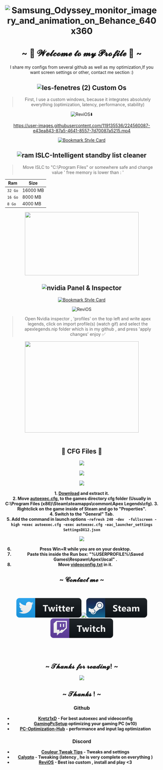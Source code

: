  <center>

<h1 align="center">
    
   ![Samsung_Odyssey_monitor_imagery_and_animation_on_Behance_640x360](https://user-images.githubusercontent.com/119135536/224659162-63c3e291-3a5d-49cc-a1ab-9bc80677eec1.gif) </h1>

<body>
  <center>
<h1 align="center">~ 💖 𝓦𝓮𝓵𝓬𝓸𝓶𝓮 𝓽𝓸 𝓶𝔂 𝓟𝓻𝓸𝓯𝓲𝓵𝓮 💖 ~</h1>
<div align="center">I share my configs from several github as well as my optimization,If you want screen settings or other, contact me section :)
 




## ![les-fenetres (2)](https://user-images.githubusercontent.com/119135536/224665433-e0706b00-7eb3-434f-a2ed-64aa25680cfe.png)  Custom Os


> First, I use a custom windows, because it integrates absolutely everything (optimization, latency, performance, stability)

   ![ReviOS](https://img.shields.io/badge/Settings-Revision%20Tools-blue?style=flat-square):arrow_down:
 

https://user-images.githubusercontent.com/119135536/224560087-e43ea843-87a5-4641-8557-7d70087a5215.mp4
 
 
 
 
 
 

         

   
[![Bookmark Style Card](https://svg.bookmark.style/api?url=https://www.revi.cc/&mode=light&style=horizontal)](https://www.revi.cc/)

## ![ram](https://user-images.githubusercontent.com/119135536/224673270-ce31eab4-a47b-4e73-9e38-76b98ac256ae.png) ISLC-Intelligent standby list cleaner
   
>Move ISLC to "C:\Program Files" or somewhere safe and change value ' free memory is lower than : '
 
| Ram | Size |
| --- | --- |
| `32 Go` | 16000 MB |
| `16 Go` | 8000 MB |
| `8 Go` | 4000 MB |
   <img src="https://user-images.githubusercontent.com/119135536/224653098-c409ae0a-5d10-4bc4-b695-eec20ae80b3c.png" align="center" width="373.5px" height="208.5px">
 
## ![nvidia](https://user-images.githubusercontent.com/119135536/224661940-6ffef15c-c671-4e0f-bdda-9c7e14606c93.png) Panel & Inspector
  
[![Bookmark Style Card](https://svg.bookmark.style/api?url=https://www.revi.cc/revios/post-install&mode=dark&style=horizontal)](https://www.revi.cc/post-install)

 ![ReviOS](https://img.shields.io/badge/Nvidia-Inspector-success??style=social-square)
 > Open Nvidia inspector , 'profiles' on the top left and write  apex legends, click on import profile(s) (watch gif) and select the apexlegends.nip folder which is in my github , and press 'apply changes' enjoy :white_check_mark:
<img src="https://user-images.githubusercontent.com/119135536/224672194-c6906b35-53c4-4e39-8623-e8fac54f6e52.png" width="373.5px" height="300px">
 
 </br> 
</div>
<br>
<div>
 
  <h2 align="center">           📝  CFG Files  📝</h2>

<p align="center">
    <img src="https://img.shields.io/badge/-Important-blue??style=for-the-badge-square">
</p><p align="center"><p align="center"><img src="https://img.shields.io/badge/-don't%20forget%20to%20set%20'read%20only'%20on%20videoconfig%20and%20the%20autoexec!!!!-red??style=for-the-badge-square">
</p>


<p align="center">
    <img src="https://img.shields.io/badge/-Right%20click%20on%20'properties'%20and%20read%20only%20at%20the%20bottom%20left!-important??style=for-the-badge-square">
</p>

 
<b>1. [Download](https://github.com/LobArthe/Apex-my-settings-240FPS-GSYNC-2K/files/10968613/Apex-my-settings-240FPS-GSYNC-2K-main.zip) and extract it.                                
 2. Move [autoexec.cfg](https://github.com/LobArthe/Apex-my-config-240FPS-GSYNC/blob/main/autoexec.cfg),  to the games directory cfg folder (Usually in C:\Program Files (x86)\Steam\steamapps\common\Apex Legends\cfg).                                                                                                                       3. Rightclick on the game inside of Steam and go to "Properties".                                       
 4. Switch to the "General" Tab.                                                      
 5. Add the command in launch options ```-refresh 240 -dev  -fullscreen -high +exec autoexec.cfg -exec autoexec.cfg -eac_launcher_settings SettingsDX12.json```
  
<p align="center">
    <img src="https://img.shields.io/badge/Video-Config-blue??style=for-the-badge-square">
</p>
 
6. Press Win+R while you are on your desktop.
 7. Paste this inside the Run box: "%USERPROFILE%\Saved Games\Respawn\Apex\local" .
 8. Move [videoconfig.txt](https://github.com/LobArthe/Apex-my-config-240FPS-GSYNC/blob/main/videoconfig.txt) in it.
 
 
 
   <h2 align="center">            ~ 𝓒𝓸𝓷𝓽𝓪𝓬𝓽 𝓶𝓮 ~ </h2>
  <div align="center">
  </div>
</br>

<p align="center">
<!-- For more icons please follow  https://github.com/MikeCodesDotNET/ColoredBadges -->
 <a href="https://twitter.com/remy_ftz" target="_blank"><img src="https://raw.githubusercontent.com/MikeCodesDotNET/ColoredBadges/master/svg/social/twitter.svg"><a href="https://discord.gg/Arthe#7178" target="_blank"><img src="https://img.shields.io/badge/-Arthe%237178-informational?&style=for-the-badge&logo=discord&logoColor=white" /></a><a href="https://steamcommunity.com/profiles/76561198195683734/"><img src="https://raw.githubusercontent.com/MikeCodesDotNET/ColoredBadges/master/svg/social/steam.svg"/></a><a href="https://www.twitch.tv/arthe__"><img src="https://raw.githubusercontent.com/MikeCodesDotNET/ColoredBadges/master/svg/streaming/twitch.svg"/></a>
</br>
    

    
   </br> 
</div>
<br>
<div>
<h2 align="center"> ~ 𝓣𝓱𝓪𝓷𝓴𝓼 𝓯𝓸𝓻 𝓻𝓮𝓪𝓭𝓲𝓷𝓰! ~ </h2>
<div align="center">
<img src="https://media.tenor.com/899h7460Lz8AAAAC/getting-ready-raymond-reddington.gif">

 
 
 <h2 align="center"> ~ 𝓣𝓱𝓪𝓷𝓴𝓼 ! ~ </h2>
 </div>
 
 ### Github
 - [Kretz1xD](https://github.com/kretz1xD/Apex-Legends-Tweaks) - For best autoexec and videoconfig 
 - [GamingPcSetup](https://github.com/djdallmann/GamingPCSetup/)  optimizing your gaming PC (w10)
 - [PC-Optimization-Hub](https://github.com/BoringBoredom/PC-Optimization-Hub) - performance and input lag optimization
 
  ### Discord
 - [Couleur Tweak Tips](https://github.com/couleur-tweak-tips) - Tweaks and settings
 - [Calypto](https://discord.com/invite/QvPubRq) - Tweaking (latency , he is very complete on everything )
 - [ReviOS](https://discord.gg/962y4pU) - Best iso custom , install and play <3
